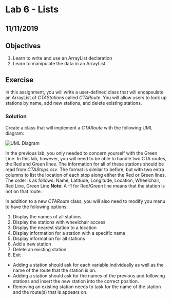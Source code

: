 # Lab 6 - Lists

## 11/11/2019

## Objectives

1.  Learn to write and use an ArrayList declaration
2.  Learn to manipulate the data in an ArrayList

## Exercise

In this assignment, you will write a user-defined class that will encapsulate an ArrayList of _CTAStations_ called _CTARoute_. You will allow users to look up stations by name, add new stations, and delete existing stations.

### Solution

Create a class that will implement a _CTARoute_ with the following UML diagram:

![UML Diagram](http://mypages.iit.edu/~dboliske/materials/CTARoute-UML.png)

In the previous lab, you only needed to concern yourself with the Green Line. In this lab, however, you will need to be able to handle two CTA routes, the Red and Green lines. The information for all of these stations should be read from _CTAStops.csv_. The format is similar to before, but with two extra columns to list the location of each stop along either the Red or Green lines. The order is as follows:
Name, Latitude, Longitude, Location, Wheelchair, Red Line, Green Line
**Note**: A -1 for Red/Green line means that the station is not on that route.

In addition to a new _CTARoute_ class, you will also need to modify you menu to have the following options:

1.  Display the names of all stations
2.  Display the stations with wheelchair access
3.  Display the nearest station to a location
4.  Display information for a station with a specific name
5.  Display information for all stations
6.  Add a new station
7.  Delete an existing station
8.  Exit

- Adding a station should ask for each variable individually as well as the name of the route that the station is on.
- Adding a station should ask for the names of the previous and following stations and insert the new station into the correct position.
- Removing an existing station needs to task for the name of the station and the route(s) that is appears on.
